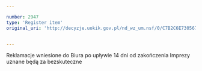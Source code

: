 ```yaml
---

number: 2947
type: 'Register item'
original_uri: 'http://decyzje.uokik.gov.pl/nd_wz_um.nsf/0/C7B2C6E730567D73C12579CA0036889F?OpenDocument'


---
```


Reklamacje wniesione do Biura po upływie 14 dni od zakończenia Imprezy uznane będą za bezskuteczne

